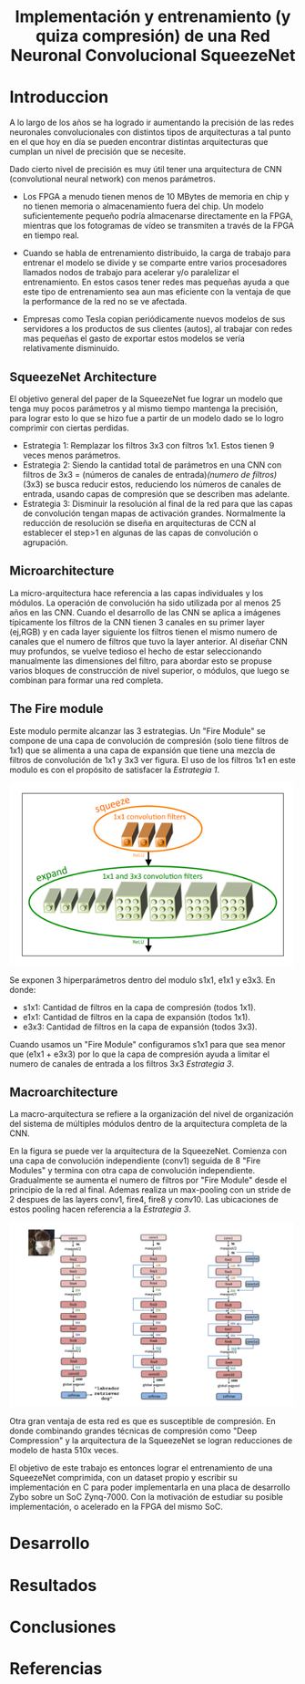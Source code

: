 <h1 align="center"> Implementación y entrenamiento (y quiza compresión) de una Red Neuronal Convolucional SqueezeNet </h1> 


# Introduccion 

A lo largo de los años se ha logrado ir aumentando la precisión de las redes neuronales convolucionales con distintos tipos de arquitecturas a tal punto en el que hoy en día se pueden encontrar distintas arquitecturas que cumplan un nivel de precisión que se necesite.

Dado cierto nivel de precisión es muy útil tener una arquitectura de CNN (convolutional neural network) con menos parámetros. 



* Los FPGA a menudo tienen menos de 10 MBytes de memoria en chip y no tienen memoria o almacenamiento fuera del chip. Un modelo suficientemente pequeño podría almacenarse directamente en la FPGA, mientras que los fotogramas de vídeo se transmiten a través de la FPGA en tiempo real.

* Cuando se habla de entrenamiento distribuido, la carga de trabajo para entrenar el modelo se divide y se comparte entre varios procesadores llamados nodos de trabajo para acelerar y/o paralelizar el entrenamiento. En estos casos tener redes mas pequeñas ayuda a que este tipo de entrenamiento sea aun mas eficiente con la ventaja de que la performance de la red no se ve afectada.

* Empresas como Tesla copian periódicamente nuevos modelos de sus servidores a los productos de sus clientes (autos), al trabajar con redes mas pequeñas el gasto de exportar estos modelos se vería relativamente disminuido.


## SqueezeNet Architecture
    
El objetivo general del paper de la SqueezeNet fue lograr un modelo que tenga muy pocos parámetros y al mismo tiempo mantenga la precisión, para lograr esto lo que se hizo fue a partir de un modelo dado se lo logro comprimir con ciertas perdidas. 


* Estrategia 1: Remplazar los filtros 3x3 con filtros 1x1. Estos tienen 9 veces menos parámetros.
* Estrategia 2: Siendo la cantidad total de parámetros en una CNN con filtros de 3x3 = (números de canales de entrada)*(numero de filtros)*(3x3) se busca reducir estos, reduciendo los números de canales de entrada, usando capas de compresión que se describen mas adelante.
* Estrategia 3: Disminuir la resolución al final de la red para que las capas de convolución tengan mapas de activación grandes. Normalmente la reducción de resolución se diseña en arquitecturas de CCN al establecer el step>1 en algunas de las capas de convolución o agrupación.


## Microarchitecture

La micro-arquitectura hace referencia a las capas individuales y los módulos. La operación de convolución ha sido utilizada por al menos 25 años en las CNN. 
Cuando el desarrollo de las CNN se aplica a imágenes típicamente los filtros de la CNN tienen 3 canales en su primer layer (ej,RGB) y en cada layer siguiente los filtros tienen el mismo numero de canales que el numero de filtros que tuvo la layer anterior. 
Al diseñar CNN muy profundos, se vuelve tedioso el hecho de estar seleccionando manualmente las dimensiones del filtro, para abordar esto se propuse varios bloques de construcción de nivel superior, o módulos, que luego se combinan para formar una red completa. 


## The Fire module

Este modulo permite alcanzar las 3 estrategias. Un "Fire Module" se compone de una capa de convolución de compresión (solo tiene filtros de 1x1) que se alimenta a una capa de expansión que tiene una mezcla de filtros de convolución de 1x1 y 3x3 ver figura. El uso de los filtros 1x1 en este modulo es con el propósito de satisfacer la *Estrategia 1*. 


<img src="./imagenes/squeezenet.png" alt="Hardware" width="500"/>


Se exponen 3 hiperparámetros dentro del modulo s1x1, e1x1 y e3x3. En donde: 

* s1x1: Cantidad de filtros en la capa de compresión (todos 1x1). 
* e1x1: Cantidad de filtros en la capa de expansión (todos 1x1).  
* e3x3: Cantidad de filtros en la capa de expansión (todos 3x3).


Cuando usamos un "Fire Module" configuramos s1x1 para que sea menor que (e1x1 + e3x3) por lo que la capa de compresión ayuda a limitar el numero de canales de entrada a los filtros 3x3 *Estrategia 3*.


## Macroarchitecture

La macro-arquitectura se refiere a la organización del nivel de organización del sistema de múltiples módulos dentro de la arquitectura completa de la CNN.


En la figura se puede ver la arquitectura de la SqueezeNet. Comienza con una capa de convolución independiente (conv1) seguida de 8 "Fire Modules" y termina con otra capa de convolución independiente. Gradualmente se aumenta el numero de filtros por "Fire Module" desde el principio de la red al final. Ademas realiza un max-pooling con un stride de 2 despues de las layers conv1, fire4, fire8 y conv10. Las ubicaciones de estos pooling hacen referencia a la *Estrategia 3*.

<img src="./imagenes/squeezenetmacro.png" alt="Hardware" width="500"/>



Otra gran ventaja de esta red es que es susceptible de compresión. En donde combinando grandes técnicas de compresión como "Deep Compression" y la arquitectura de la SqueezeNet se logran reducciones de modelo de hasta 510x veces.

El objetivo de este trabajo es entonces lograr el entrenamiento de una SqueezeNet comprimida, con un dataset propio y escribir su implementación en C para poder implementarla en una placa de desarrollo Zybo sobre un SoC Zynq-7000. Con la motivación de estudiar su posible implementación, o acelerado en la FPGA del mismo SoC. 

# Desarrollo 

# Resultados 

# Conclusiones
    
# Referencias
    





